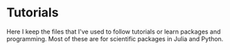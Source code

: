 # Tutorials

Here I keep the files that I've used to follow tutorials or learn packages and programming. Most of these are for scientific packages in Julia and Python.
